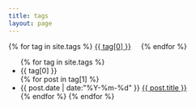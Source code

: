 ```yaml
---
title: tags
layout: page
---
```


<div id='tag_cloud'>
{% for tag in site.tags %}
<a href="#{{ tag[0] }}" rel="{{ tag[1].size }}">{{ tag[0] }}</a> &nbsp;&nbsp;&nbsp;
{% endfor %}
</div>

<ul class="listing">
{% for tag in site.tags %}
  <li class="listing-seperator" id="{{ tag[0] }}">{{ tag[0] }}</li>
{% for post in tag[1] %}
  <li class="listing-item">
  <time datetime="{{ post.date | date:"%Y-%m-%d" }}">{{ post.date | date:"%Y-%m-%d" }}</time>
  <a href="{{ site.url }}{{ post.url }}">{{ post.title }}</a>
  </li>
{% endfor %}
{% endfor %}
</ul>

<script src="/media/js/jquery.tagcloud.js" type="text/javascript" charset="utf-8"></script> 
<script language="javascript">
$.fn.tagcloud.defaults = {
    size: {start: 18, end: 21, unit: 'px'},
      color: {start: '#1597d8', end: '#3e3ec1'}
};

$(function () {
    $('#tag_cloud a').tagcloud();
});
</script>
